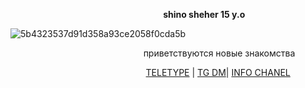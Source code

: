  ᠌ ᠌᠌ ᠌ ᠌ ᠌ ᠌ ᠌ ᠌᠌ ᠌ ᠌ ᠌ ᠌ ᠌  ᠌ ᠌ ᠌᠌ ᠌ ᠌ ᠌ ᠌ ᠌ ᠌ ᠌᠌ ᠌ ᠌ ᠌ ᠌ ᠌ ᠌᠌ ᠌ ᠌ ᠌ ᠌ ᠌  ᠌ ᠌᠌ ᠌ ᠌ ᠌ ᠌ ᠌ ᠌᠌ ᠌ ᠌ ᠌ ᠌ ᠌  ᠌᠌ ᠌  ᠌ ᠌᠌ ᠌ ᠌ ᠌  ᠌᠌      ᠌ ᠌ ᠌ ᠌ ᠌  ᠌᠌   ᠌᠌  **shino sheher 15 y.o**

![5b4323537d91d358a93ce2058f0cda5b](https://github.com/user-attachments/assets/c4d6ed25-fac1-4875-a5ff-eafc4d82d215)

 ᠌ ᠌᠌ ᠌ ᠌ ᠌ ᠌ ᠌ ᠌᠌ ᠌ ᠌ ᠌ ᠌ ᠌  ᠌ ᠌ ᠌᠌ ᠌ ᠌ ᠌ ᠌ ᠌ ᠌ ᠌᠌ ᠌ ᠌ ᠌ ᠌ ᠌ ᠌᠌ ᠌ ᠌ ᠌ ᠌ ᠌  ᠌ ᠌᠌ ᠌ ᠌ ᠌ ᠌ ᠌ ᠌᠌ ᠌ ᠌ ᠌ ᠌ ᠌  ᠌᠌ ᠌  ᠌ ᠌ ᠌᠌ ᠌ ᠌ приветствуются новые знакомства 


 ᠌ ᠌ ᠌᠌ ᠌ ᠌ ᠌ ᠌ ᠌  ᠌ ᠌ ᠌᠌ ᠌ ᠌ ᠌ ᠌ ᠌ ᠌ ᠌᠌ ᠌ ᠌ ᠌ ᠌ ᠌ ᠌᠌ ᠌ ᠌ ᠌ ᠌ ᠌  ᠌ ᠌᠌ ᠌ ᠌ ᠌ ᠌᠌ ᠌ ᠌ ᠌ ᠌ ᠌ ᠌᠌ ᠌ ᠌ ᠌ ᠌᠌ ᠌ ᠌ ᠌ ᠌ ᠌ ᠌᠌ ᠌ ᠌ ᠌  ᠌ [TELETYPE](https://teletype.in/@shinon/f4TwJa20RIR) | [TG DM](https://t.me/+TnZiJd36QOJjNDMy)| [INFO CHANEL](https://t.me/shinobitchh)




